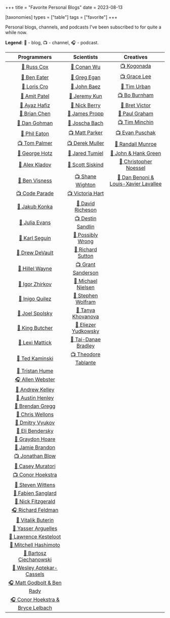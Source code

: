 +++
title = "Favorite Personal Blogs"
date = 2023-08-13

[taxonomies]
types = ["table"]
tags = ["favorite"]
+++

Personal blogs, channels, and podcasts I've been subscribed to for quite a while now.

<!-- more -->

**Legend**: 💭 - blog, 📺 - channel, 🎧 - podcast.

|                              Programmers                              |                               Scientists                               |                           Creatives                            |
|:---------------------------------------------------------------------:|:----------------------------------------------------------------------:|:--------------------------------------------------------------:|
|               [💭 Russ Cox](https://research.swtch.com)               |                  [💭 Conan Wu](https://conanwu.com/)                   |          [📺 Kogonada](https://kogonada.com/archive)           |
|           [💭 Ben Eater](https://www.youtube.com/@BenEater)           |   [💭 Greg Egan](https://www.gregegan.net/BIBLIOGRAPHY/Online.html)    | [📺 Grace Lee](https://www.youtube.com/@WhatsSoGreatAboutThat) |
|               [💭 Loris Cro](https://kristoff.it/blog/)               |       [💭 John Baez](https://math.ucr.edu/home/baez/README.html)       |        [💭 Tim Urban](https://waitbutwhy.com/archive/)         |
|             [💭 Amit Patel](https://amitp.blogspot.com/)              |                 [💭 Jeremy Kun](https://jeremykun.com)                 |      [📺 Bo Burnham](https://www.youtube.com/@boburnham)       |
|                [💭 Ayaz Hafiz](https://ayazhafiz.com)                 |          [💭 Nick Berry](https://datagenetics.com/blog.html)           |            [💭 Bret Victor](http://worrydream.com)             |
|              [💭 Brian Chen](https://blog.vero.site/all)              |          [💭 James Propp](https://mathenchant.wordpress.com/)          |     [💭 Paul Graham](http://paulgraham.com/articles.html)      |
|           [💭 Dan Gohman](https://blog.sunfishcode.online/)           |                    [💭 Joscha Bach](http://bach.ai)                    |     [📺 Tim Minchin](https://www.youtube.com/@TimMinchin)      |
|             [💭 Phil Eaton](https://notes.eatonphil.com)              |        [📺 Matt Parker](https://www.youtube.com/@standupmaths)         |    [📺 Evan Puschak](https://www.youtube.com/@Nerdwriter1)     |
|         [📺 Tom Palmer](https://www.youtube.com/@contextfree)         |         [📺 Derek Muller](https://www.youtube.com/@veritasium)         |         [💭 Randall Munroe](https://xkcd.com/archive/)         |
|           [💭 George Hotz](https://geohot.github.io/blog/)            |         [💭 Jared Tumiel](https://jaredtumiel.github.io/blog/)         |       [💭 John & Hank Green](https://nerdfighteria.com)        |
|              [💭 Alex Kladov](https://matklad.github.io)              |        [💭 Scott Siskind](https://astralcodexten.substack.com)         |     [💭 Christopher Noessel](https://scifiinterfaces.com)      |
|                [💭 Ben Visness](https://bvisness.me/)                 |       [📺 Shane Wighton](https://www.youtube.com/@StuffMadeHere)       | [💭 Dan Benoni & Louis-Xavier Lavallee](https://growth.design) |
|         [📺 Code Parade](https://www.youtube.com/@CodeParade)         |           [📺 Victoria Hart](https://www.youtube.com/Vihart)           |                                                                |
|              [💭 Jakub Konka](http://www.jakubkonka.com)              |  [💭 David Richeson](https://divisbyzero.com/blog-division-by-zero/)   |                                                                |
|                   [💭 Julia Evans](https://jvns.ca)                   |     [📺 Destin Sandlin](https://www.youtube.com/@smartereveryday)      |                                                                |
|             [💭 Karl Seguin](https://www.openmymind.net/)             |        [💭 Possibly Wrong](https://possiblywrong.wordpress.com)        |                                                                |
|              [💭 Drew DeVault](https://drewdevault.com)               |          [💭 Richard Sutton](http://www.incompleteideas.net)           |                                                                |
|   [💭 Hillel Wayne](https://buttondown.email/hillelwayne/archive/)    |       [📺 Grant Sanderson](https://www.youtube.com/@3blue1brown)       |                                                                |
|           [💭 Igor Zhirkov](https://rubber-duck-typing.com)           |           [💭 Michael Nielsen](https://michaelnielsen.org/)            |                                                                |
|              [💭 Inigo Quilez](https://iquilezles.org/)               | [💭 Stephen Wolfram](https://writings.stephenwolfram.com/all-by-date/) |                                                                |
|          [💭 Joel Spolsky](https://www.joelonsoftware.com/)           |         [💭 Tanya Khovanova](https://www.tanyakhovanova.com/)          |                                                                |
|                 [💭 King Butcher](https://kprotty.me)                 |       [💭 Eliezer Yudkowsky](https://www.yudkowsky.net/sitemap/)       |                                                                |
|            [💭 Lexi Mattick](https://kognise.dev/writing)             |      [💭 Tai-Danae Bradley](https://www.math3ma.com/categories/)       |                                                                |
|         [💭 Ted Kaminski](https://www.tedinski.com/archive/)          |    [📺 Theodore Tablante](https://www.youtube.com/@BranchEducation)    |                                                                |
|           [💭 Tristan Hume](https://thume.ca/archive.html)            |                                                                        |                                                                |
|         [🎧 Allen Webster](https://conversations.mr4th.com/)          |                                                                        |                                                                |
|             [💭 Andrew Kelley](https://andrewkelley.me/)              |                                                                        |                                                                |
|        [💭 Austin Henley](https://austinhenley.com/blog.html)         |                                                                        |                                                                |
|        [💭 Brendan Gregg](https://www.brendangregg.com/blog/)         |                                                                        |                                                                |
|          [💭 Chris Wellons](https://nullprogram.com/index/)           |                                                                        |                                                                |
|          [💭 Dmitry Vyukov](https://www.1024cores.net/home/)          |                                                                        |                                                                |
|    [💭 Eli Bendersky](https://eli.thegreenplace.net/archives/all/)    |                                                                        |                                                                |
|          [💭 Graydon Hoare](https://graydon2.dreamwidth.org)          |                                                                        |                                                                |
|        [💭 Jamie Brandon](https://www.scattered-thoughts.net)         |                                                                        |                                                                |
|         [📺 Jonathan Blow](https://www.youtube.com/@jblow888)         |                                                                        |                                                                |
|         [💭 Casey Muratori](https://www.computerenhance.com/)         |                                                                        |                                                                |
|       [📺 Conor Hoekstra](https://www.youtube.com/@code_report)       |                                                                        |                                                                |
|                 [💭 Steven Wittens](https://acko.net)                 |                                                                        |                                                                |
|           [💭 Fabien Sanglard](https://fabiensanglard.net)            |                                                                        |                                                                |
|           [💭 Nick Fitzgerald](https://fitzgeraldnick.com/)           |                                                                        |                                                                |
|           [🎧 Richard Feldman](https://pod.link/1602572955)           |                                                                        |                                                                |
|               [💭 Vitalik Buterin](https://vitalik.ca)                |                                                                        |                                                                |
|             [💭 Yasser Arguelles](https://yasserarg.com/)             |                                                                        |                                                                |
|      [💭 Lawrence Kesteloot](https://www.teamten.com/lawrence/)       |                                                                        |                                                                |
|        [💭 Mitchell Hashimoto](https://mitchellh.com/writing)         |                                                                        |                                                                |
|      [💭 Bartosz Ciechanowski](https://ciechanow.ski/archives/)       |                                                                        |                                                                |
|        [💭 Wesley Aptekar-Cassels](https://blog.wesleyac.com)         |                                                                        |                                                                |
| [🎧 Matt Godbolt & Ben Rady](https://www.twoscomplement.org/#podcast) |                                                                        |                                                                |
|   [🎧 Conor Hoekstra & Bryce Lelbach](https://adspthepodcast.com/)    |                                                                        |                                                                |
